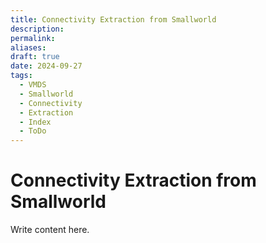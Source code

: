 ```yaml
---
title: Connectivity Extraction from Smallworld
description: 
permalink: 
aliases: 
draft: true
date: 2024-09-27
tags:
  - VMDS
  - Smallworld
  - Connectivity
  - Extraction
  - Index
  - ToDo
---
```

# Connectivity Extraction from Smallworld

Write content here.
